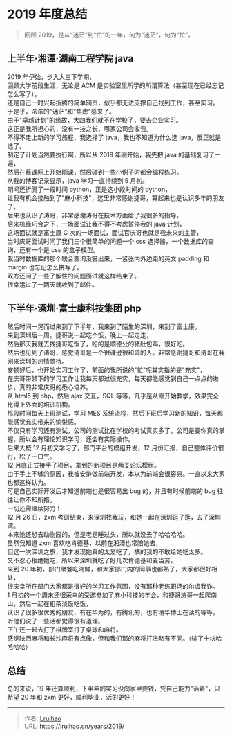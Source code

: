 # 2019 年度总结


> 回顾 2019，是从“迷茫”到“忙”的一年，何为“迷茫”，何为“忙”。

<!--more-->
## 上半年·湘潭·湖南工程学院 java
2019 年伊始，步入大三下学期，  
回顾大学前段生涯，无论是 ACM 是实验室里所学的所谓算法（甚至现在已经忘记怎么写了），  
还是自己一时兴起折腾的简单网页，似乎都无法支撑自己找到工作，甚至实习。  
于是乎，浓浓的"迷茫"和"焦虑"感来了。  
由于"卓越计划"的缘故，大四我们就不在学校了，要去企业实习。  
这正是我所担心的，没有一技之长，哪家公司会收我。  
不得不走上新的学习旅程，我选择了 java，我也不知道为什么选 java，反正就是选了。  
制定了计划当然要执行啊，所以从 2019 年刚开始，我先把 java 的基础复习了一遍，  
然后在慕课网上开始刷课，然后碰到一些小例子时都会编程练习。  
从我的博客记录显示，java 学习一直持续到 5 月初。  
期间还折腾了一段时间 python，正是这小段时间的 python，  
让我有机会接触到了"麻小科技"，这里非常感谢捷哥，算起来也是认识多年的朋友了，  
后来也认识了涛哥，非常感谢涛哥在技术方面给了我很多的指导。  
后来机缘巧合之下，一场面试让我不得不考虑暂停我的 java 计划，  
这场面试就是富士康 C 次的一场面试，面试官庆哥也就是我未来的主管，  
当时庆哥面试时问了我们三个很简单的问题一个 css 选择器，一个数据库的查询，还有一个是 css 的盒子模型。  
我当时数据库的那个联合查询没答出来，一紧张内外边距的英文 padding 和 margin 也忘记怎么拼写了。  
双方还问了一些了解性的问题面试就这样结束了。  
很幸运过了一两天就收到了邮件。  

## 下半年·深圳·富士康科技集团 php

然后时间一晃而过来到了下半年，我来到了陌生的深圳，来到了富士康。  
来到深圳后一周，捷哥说一起吃个饭，晚上一起走走，  
然后那天我就去找捷哥吃饭了，吃的是顺德公的猪肚包鸡，很好吃。  
然后也见到了涛哥，感觉涛哥是一个很谦逊很和蔼的人。非常感谢捷哥和涛哥在我刚来深圳的热情款待。  
安顿好后，也开始实习工作了，前面的我所说的"忙"呢其实指的是"充实"，  
在庆哥带领下的学习工作让我每天都过很充实，每天都能感觉到自己一点点的进步，真的非常庆哥的悉心培养。  
从 html5 到 php，然后 ajax 交互，SQL 等等，几乎是从零开始教学，效果完全比得上外面的培训机构。  
那段时间每天上班测试，学习 MES 系统流程，然后下班后学习新的知识，每天都能感觉充实带来的愉悦感。  
不仅只有学习还有测试，公司的测试比在学校的考试真实多了，公司是要你真的掌握，所以会有理论知识学习，还会有实际操作。  
后来大概 12 月初又学习了，部门平台的模组开发，12 月份汇报，自己整体评价很行，松了一口气。  
12 月底正式接手了项目，拿到的新项目是两支论坛模组。  
由于手上不够的原因，我被安排做前端开发，本以为前端会很容易。一直以来大家也都这样认为。  
可是自己实际开发后才知道前端也是很容易出 bug 的，并且有时候前端的 bug 往往让你不知所措。  
一切还需继续努力！  
12 月 26 日，zxm 考研结束，来深圳找我玩，和她一起在深圳逛了逛，去了深圳湾。  
本来她还想去动物园的，但是老是睡过头，所以就没去了哈哈哈哈。  
虽然我知道 zxm 喜欢吃肯德基，以前在湘潭也常陪她去，  
但这一次深圳之旅，我才发现她真的太爱吃了，搞的我的不敢给她吃太多。  
又不忍心拒绝她吃，所以来深圳就吃了好几次肯德基和麦当劳。  
来到 20 年初，部门聚餐吃海鲜，和大家部门内的同事也都熟了，大家都很好相处，  
很庆幸所在部门大家都是很好的学习工作氛围，没有那种老练职场的尔虞我诈。  
1 月初的一个周末还很荣幸的受邀参加了麻小科技的年会，和捷哥涛哥一起爬南山，然后一起在粗茶淡饭吃饭，  
认识了很多很优秀的朋友，有在华为的，有腾讯的，也有清华博士在读的等等，  
听他们说了一些话都觉得很有道理。  
下午还一起去打了棋牌室打了桌球和麻将。  
感觉陕西麻将和长沙麻将有点像，但和我们那的麻将打法略有不同。（输了十块哈哈哈哈）  

## 总结

总的来说，19 年还算顺利，下半年的实习没向家里要钱，凭自己能力"活着"，只希望 20 年和 zxm 更好，顺利毕业，活的更好！


---

> 作者: [Lruihao](https://github.com/Lruihao)  
> URL: https://lruihao.cn/years/2019/  

